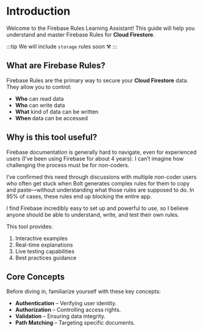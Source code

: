 # Introduction

Welcome to the Firebase Rules Learning Assistant! This guide will help you understand and master Firebase Rules for **Cloud Firestore**.

:::tip
We will include `storage` rules soon ⚒️
:::

## What are Firebase Rules?

Firebase Rules are the primary way to secure your **Cloud Firestore** data. They allow you to control:

- **Who** can read data
- **Who** can write data
- **What** kind of data can be written
- **When** data can be accessed

## Why is this tool useful?

Firebase documentation is generally hard to navigate, even for experienced users (I’ve been using Firebase for about 4 years). I can’t imagine how challenging the process must be for non-coders.

I’ve confirmed this need through discussions with multiple non-coder users who often get stuck when Bolt generates complex rules for them to copy and paste—without understanding what those rules are supposed to do. In 95% of cases, these rules end up blocking the entire app.

I find Firebase incredibly easy to set up and powerful to use, so I believe anyone should be able to understand, write, and test their own rules.

This tool provides:

1. Interactive examples
2. Real-time explanations
3. Live testing capabilities
4. Best practices guidance

## Core Concepts

Before diving in, familiarize yourself with these key concepts:  

- **Authentication** – Verifying user identity.  
- **Authorization** – Controlling access rights.  
- **Validation** – Ensuring data integrity.  
- **Path Matching** – Targeting specific documents.  
